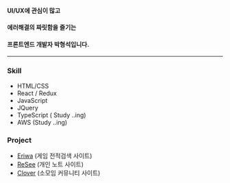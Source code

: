 #### UI/UX에 관심이 많고
#### 에러해결의 짜릿함을 즐기는
#### 프론트엔드 개발자 박형석입니다.

---

  ### Skill
  - HTML/CSS
  - React / Redux
  - JavaScript
  - JQuery
  - TypeScript ( Study ..ing)
  - AWS (Study ..ing)
      
  ### Project
   -  [Eriwa](https://github.com/djgnfj-svg/Eriwa) (게임 전적검색 사이트)
   -  [ReSee](https://github.com/djgnfj-svg/Resee_project) (개인 노트 사이트)
   -  [Clover](https://github.com/djgnfj-svg/Clover) (소모임 커뮤니티 사이트)
